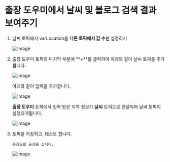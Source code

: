# 출장 도우미에서 날씨 및 블로그 검색 결과 보여주기

1. 날씨 토픽에서 varLocation을 **다른 토픽에서 값 수신** 설정하기

    ![image](https://github.com/user-attachments/assets/9a511183-1e1e-4388-946f-4d5150098c85)


2. 출장 도우미 토픽의 마지막 부분에 **+**를 클릭하여 아래와 같이 날씨 토픽을 추가합니다.

    ![image](https://github.com/user-attachments/assets/b4c4b010-0cdf-4dea-9452-fb80a92cb584)

    아래와 같이 입력을 추가합니다.

    ![image](https://github.com/user-attachments/assets/36e9f448-f86e-4e96-ad26-e3d78da42a4f)

    **출장 도우미** 토픽에서 입력 받은 지역 정보가 **날씨** 토픽으로 전달되며 날씨 토픽이 실행되게됩니다.

    ![image](https://github.com/user-attachments/assets/fb4851e6-ce69-4e69-95e6-0c78e547ce87)

   
3. 토픽을 저장하고, 테스트 합니다.

    ```
    충칭으로 출장을 갑니다.
    ```


   ![image](https://github.com/user-attachments/assets/fc971e5e-d339-40cf-b30e-599a5a4dfd2f)



